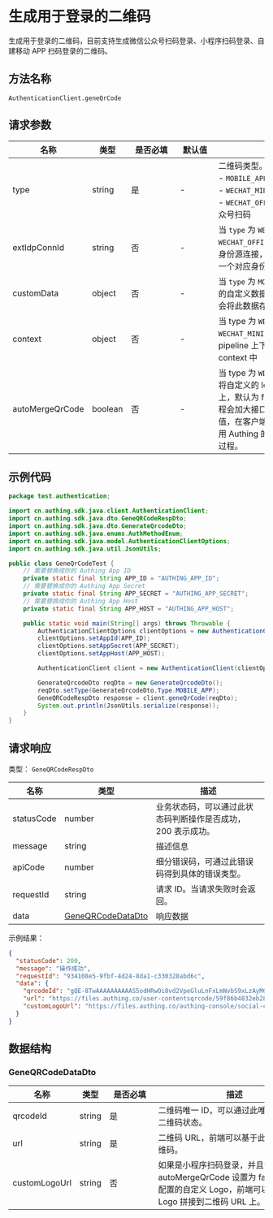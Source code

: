# 生成用于登录的二维码

<!--
  警告⚠️：
  不要直接修改该文档，
  https://github.com/Authing/authing-docs-factory
  使用该项目进行生成
-->

<LastUpdated />

生成用于登录的二维码，目前支持生成微信公众号扫码登录、小程序扫码登录、自建移动 APP 扫码登录的二维码。

## 方法名称

`AuthenticationClient.geneQrCode`

## 请求参数

| 名称 | 类型 | <div style="width:80px">是否必填</div> | <div style="width:60px">默认值</div> | <div style="width:300px">描述</div> | <div style="width:200px">示例值</div> |
| ---- | ---- | ---- | ---- | ---- | ---- |
| type | string | 是 | - | 二维码类型。当前支持三种类型：<br>- `MOBILE_APP`: 自建移动端 APP 扫码<br>- `WECHAT_MINIPROGRAM`: 微信小程序扫码<br>- `WECHAT_OFFICIAL_ACCOUNT` 关注微信公众号扫码  | `MOBILE_APP` |
| extIdpConnId | string | 否 | - | 当 `type` 为 `WECHAT_MINIPROGRAM` 或 `WECHAT_OFFICIAL_ACCOUNT` 时，可以指定身份源连接，否则默认使用应用开启的第一个对应身份源连接生成二维码。  | `62eb7ed1f04xxxxc6955b329` |
| customData | object | 否 | - | 当 `type` 为 `MOBILE_APP` 时，可以传递用户的自定义数据，当用户成功扫码授权时，会将此数据存入用户的自定义数据。  | `{"school":"hust"}` |
| context | object | 否 | - | 当 type 为 `WECHAT_OFFICIAL_ACCOUNT` 或 `WECHAT_MINIPROGRAM` 时，指定自定义的 pipeline 上下文，将会传递的 pipeline 的 context 中  | `{"source":"utm"}` |
| autoMergeQrCode | boolean | 否 | - | 当 type 为 `WECHAT_MINIPROGRAM` 时，是否将自定义的 logo 自动合并到生成的图片上，默认为 false。服务器合并二维码的过程会加大接口响应速度，推荐使用默认值，在客户端对图片进行拼接。如果你使用 Authing 的 SDK，可以省去手动拼接的过程。  |  |




## 示例代码

```java
package test.authentication;

import cn.authing.sdk.java.client.AuthenticationClient;
import cn.authing.sdk.java.dto.GeneQRCodeRespDto;
import cn.authing.sdk.java.dto.GenerateQrcodeDto;
import cn.authing.sdk.java.enums.AuthMethodEnum;
import cn.authing.sdk.java.model.AuthenticationClientOptions;
import cn.authing.sdk.java.util.JsonUtils;

public class GeneQrCodeTest {
    // 需要替换成你的 Authing App ID
    private static final String APP_ID = "AUTHING_APP_ID";
    // 需要替换成你的 Authing App Secret
    private static final String APP_SECRET = "AUTHING_APP_SECRET";
    // 需要替换成你的 Authing App Host
    private static final String APP_HOST = "AUTHING_APP_HOST";

    public static void main(String[] args) throws Throwable {
        AuthenticationClientOptions clientOptions = new AuthenticationClientOptions();
        clientOptions.setAppId(APP_ID);
        clientOptions.setAppSecret(APP_SECRET);
        clientOptions.setAppHost(APP_HOST);

        AuthenticationClient client = new AuthenticationClient(clientOptions);

        GenerateQrcodeDto reqDto = new GenerateQrcodeDto();
        reqDto.setType(GenerateQrcodeDto.Type.MOBILE_APP);
        GeneQRCodeRespDto response = client.geneQrCode(reqDto);
        System.out.println(JsonUtils.serialize(response));
    }
}

```



  
## 请求响应

类型： `GeneQRCodeRespDto`

| 名称 | 类型 | 描述 |
| ---- | ---- | ---- |
| statusCode | number | 业务状态码，可以通过此状态码判断操作是否成功，200 表示成功。 |
| message | string | 描述信息 |
| apiCode | number | 细分错误码，可通过此错误码得到具体的错误类型。 |
| requestId | string | 请求 ID。当请求失败时会返回。 |
| data | <a href="#GeneQRCodeDataDto">GeneQRCodeDataDto</a> | 响应数据 |



示例结果：

```json
{
  "statusCode": 200,
  "message": "操作成功",
  "requestId": "934108e5-9fbf-4d24-8da1-c330328abd6c",
  "data": {
    "qrcodeId": "gQE-8TwAAAAAAAAAAS5odHRwOi8vd2VpeGluLnFxLmNvbS9xLzAyMGJjX",
    "url": "https://files.authing.co/user-contentsqrcode/59f86b4832eb28071bdd9214/gQE-8TwAAAAAAAAAAS5odHRwOi8vd2VpeGluLnFxLmNvbS9xLzAyMGJjX1ZhOFNiM1UxV29GVTF5MWMAAgQY4_RiAwSAxhMA.png",
    "customLogoUrl": "https://files.authing.co/authing-console/social-connections/wechatMiniLogin.svg"
  }
}
```

## 数据结构


### <a id="GeneQRCodeDataDto"></a> GeneQRCodeDataDto

| 名称 | 类型 | <div style="width:80px">是否必填</div> | <div style="width:300px">描述</div> | <div style="width:200px">示例值</div> |
| ---- |  ---- | ---- | ---- | ---- |
| qrcodeId | string | 是 | 二维码唯一 ID，可以通过此唯一 ID 查询二维码状态。   |  `gQE-8TwAAAAAAAAAAS5odHRwOi8vd2VpeGluLnFxLmNvbS9xLzAyMGJjX` |
| url | string | 是 | 二维码 URL，前端可以基于此链接渲染二维码。   |  `https://files.authing.co/user-contentsqrcode/59f86b4832eb28071bdd9214/gQE-8TwAAAAAAAAAAS5odHRwOi8vd2VpeGluLnFxLmNvbS9xLzAyMGJjX1ZhOFNiM1UxV29GVTF5MWMAAgQY4_RiAwSAxhMA.png` |
| customLogoUrl | string | 否 | 如果是小程序扫码登录，并且请求参数 autoMergeQrCode 设置为 false，会返回配置的自定义 Logo，前端可以自行将此 Logo 拼接到二维码 URL 上。   |  `https://files.authing.co/authing-console/social-connections/wechatMiniLogin.svg` |


